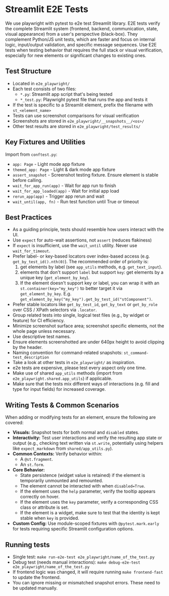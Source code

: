 # Streamlit E2E Tests

We use playwright with pytest to e2e test Streamlit library. E2E tests verify the complete Streamlit system (frontend, backend, communication, state, visual appearance) from a user's perspective (black-box). They complement Python/JS unit tests, which are faster and focus on internal logic, input/output validation, and specific message sequences. Use E2E tests when testing behavior that requires the full stack or visual verification, especially for new elements or significant changes to existing ones.

## Test Structure

- Located in `e2e_playwright/`
- Each test consists of two files:
  - `*.py`: Streamlit app script that's being tested
  - `*_test.py`: Playwright pytest file that runs the app and tests it
- If the test is specific to a Streamlit element, prefix the filename with `st_<element_name>`
- Tests can use screenshot comparisons for visual verification
- Screenshots are stored in `e2e_playwright/__snapshots__/<os>/`
- Other test results are stored in `e2e_playwright/test_results/`

## Key Fixtures and Utilities

Import from `conftest.py`:

- `app: Page` - Light mode app fixture
- `themed_app: Page` - Light & dark mode app fixture
- `assert_snapshot` - Screenshot testing fixture. Ensure element is stable before calling.
- `wait_for_app_run(app)` - Wait for app run to finish
- `wait_for_app_loaded(app)` - Wait for initial app load
- `rerun_app(app)` - Trigger app rerun and wait
- `wait_until(app, fn)` - Run test function until True or timeout

## Best Practices

- As a guiding principle, tests should resemble how users interact with the UI.
- Use `expect` for auto-wait assertions, not `assert` (reduces flakiness)
- If `expect` is insufficient, use the `wait_until` utility. Never use `wait_for_timeout`.
- Prefer label- or key-based locators over index-based access (e.g. `get_by_test_id().nth(0)`). The recommended order of priority is:
  1. get elements by label (see `app_utils` methods, e.g. `get_text_input`).
  2. elements that don't support `label` but support `key`: get elements by a unique key (`get_element_by_key`).
  3. If the element doesn't support key or label, you can wrap it with an `st.container(key="my_key")` to better target it via `get_element_by_key`. E.g. `get_element_by_key("my_key").get_by_test_id("stComponent")`.
- Prefer stable locators like `get_by_test_id`, `get_by_text` or `get_by_role` over CSS / XPath selectors via `.locator`.
- Group related tests into single, logical test files (e.g., by widget or feature) for CI efficiency.
- Minimize screenshot surface area; screenshot specific elements, not the whole page unless necessary.
- Use descriptive test names.
- Ensure elements screenshotted are under 640px height to avoid clipping by the header.
- Naming convention for command-related snapshots: `st_command-test_description`
- Take a look at other tests in `e2e_playwright/` as inspiration.
- e2e tests are expensive, please test every aspect only one time.
- Make use of shared `app_utils` methods (import from `e2e_playwright.shared.app_utils`) if applicable.
- Make sure that the tests mix different ways of interactions (e.g. fill and type for input fields) for increased coverage.

## Writing Tests & Common Scenarios

When adding or modifying tests for an element, ensure the following are covered:

- **Visuals:** Snapshot tests for both normal and `disabled` states.
- **Interactivity:** Test user interactions and verify the resulting app state or output (e.g., checking text written via `st.write`, potentially using helpers like `expect_markdown` from `shared/app_utils.py`).
- **Common Contexts:** Verify behavior within:
  - A `@st.fragment`.
  - An `st.form`.
- **Core Behavior:**
  - State persistence (widget value is retained) if the element is temporarily unmounted and remounted.
  - The element cannot be interacted with when `disabled=True`.
  - If the element uses the `help` parameter, verify the tooltip appears correctly on hover.
  - If the element uses the `key` parameter, verify a corresponding CSS class or attribute is set.
  - If the element is a widget, make sure to test that the identity is kept stable when `key` is provided.
- **Custom Config:** Use module-scoped fixtures with `@pytest.mark.early` for tests requiring specific Streamlit configuration options.

## Running tests

- Single test: `make run-e2e-test e2e_playwright/name_of_the_test.py`
- Debug test (needs manual interactions): `make debug-e2e-test e2e_playwright/name_of_the_test.py`
- If frontend logic was changed, it will require running `make frontend-fast` to update the frontend.
- You can ignore missing or mismatched snapshot errors. These need to be updated manually.
